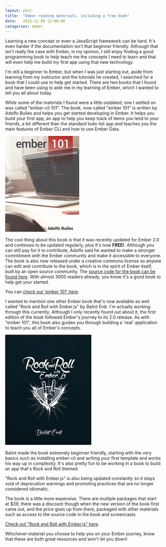 ```yaml
---
layout: post
title:  "Ember reading materials, including a free book"
date:   2015-11-09 22:00:00
categories: ember
---
```


Learning a new concept or even a JavaScript framework can be hard. It's even harder if the documentation isn't that beginner friendly. Although that isn't really the case with Ember, in my opinion, I still enjoy finding a good programming book to help teach me the concepts I need to learn and that will even help me build my first app using that new technology.

I'm still a beginner to Ember, but when I was just starting out, aside from learning from my instructor and the tutorials he created, I searched for a book that I could use to help get started. There are two books that I found and have been using to aide me in my learning of Ember, which I wanted to tell you all about today.

While some of the materials I found were a little outdated, one I settled on was called "ember-cli 101". The book, now called "ember 101" is written by Adolfo Builes and helps you get started developing in Ember. It helps you build your first app, an app to help you keep track of items you lend to your friends, a bit different than the standard todo-list app and teaches you the main features of Ember CLI and how to use Ember Data.


![ember 101](/assets/img/ember101.png)


The cool thing about this book is that it was recently updated for Ember 2.0 and continues to be updated regularly, plus it's now <strong>FREE!</strong>. Although you can still pay for it to contribute, Adolfo said he wanted to make a stronger commitment with the Ember community and make it accessible to everyone. The book is also now released under a creative commons license so anyone can edit and contribute to the book, which is in the spirit of Ember itself, built by an open source community. The [source code for the book can be found here](https://github.com/abuiles/ember-101). With almost 3000 readers already, you know it's a good book to help get your started.

You can [check out 'ember 101' here](https://leanpub.com/ember-cli-101).

I wanted to mention one other Ember book that's now available as well called "Rock and Roll with Ember.js" by Balint Erdi. I'm actually working through this currently. Although I only recently found out about it, the first edition of the book followed Ember's journey to its 2.0 release. As with "ember 101", this book also guides you through building a 'real' application to teach you all of Ember's concepts.

![Rock and Roll with Ember.js](/assets/img/rocknroll.png)

Balint made the book extremely beginner friendly, starting with the very basics such as installing ember-cli and writing your first template and works his way up in complexity. It's also pretty fun to be working in a book to build an app that's Rock and Roll themed.

"Rock and Roll with Ember.js" is also being updated constantly so it stays void of deprecation warnings and promoting practices that are no longer considered idiomatic.

The book is a little more expensive. There are multiple packages that start at $39, there was a discount though when the new version of the book first came out, and the price goes up from there, packaged with other materials such as access to the source code in the book and screencasts.

[Check out "Rock and Roll with Ember.js" here](http://balinterdi.com/rock-and-roll-with-emberjs/).

Whichever material you choose to help you on your Ember journey, know that these are both great resources and won't let you down!
